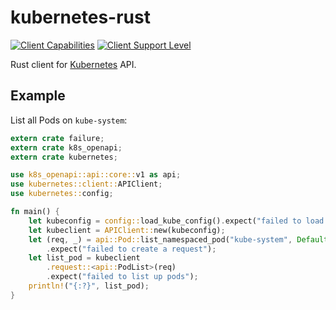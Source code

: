 # kubernetes-rust

[![Client Capabilities](https://img.shields.io/badge/Kubernetes%20client-Bronze-blue.svg?style=plastic&colorB=cd7f32&colorA=306CE8)](http://bit.ly/kubernetes-client-capabilities-badge)
[![Client Support Level](https://img.shields.io/badge/kubernetes%20client-beta-green.svg?style=plastic&colorA=306CE8)](http://bit.ly/kubernetes-client-support-badge)

Rust client for [Kubernetes](http://kubernetes.io) API.

## Example

List all Pods on `kube-system`:

```rust
extern crate failure;
extern crate k8s_openapi;
extern crate kubernetes;

use k8s_openapi::api::core::v1 as api;
use kubernetes::client::APIClient;
use kubernetes::config;

fn main() {
    let kubeconfig = config::load_kube_config().expect("failed to load kubeconfig");
    let kubeclient = APIClient::new(kubeconfig);
    let (req, _) = api::Pod::list_namespaced_pod("kube-system", Default::default())
        .expect("failed to create a request");
    let list_pod = kubeclient
        .request::<api::PodList>(req)
        .expect("failed to list up pods");
    println!("{:?}", list_pod);
}
```
